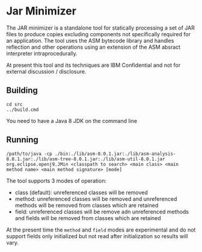 # Jar Minimizer
The JAR minimizer is a standalone tool for statically processing a set of JAR files to produce copies excluding components not
specifically required for an application. The tool uses the ASM bytecode library and handles reflection and other operations using an
extension of the ASM absract interpreter intraprocedurally.

At present this tool and its techniques are IBM Confidential and not for external discussion / disclosure.

## Building
```
cd src
../build.cmd
```
You need to have a Java 8 JDK on the command line

## Running
```
/path/to/java -cp ./bin:./lib/asm-8.0.1.jar:./lib/asm-analysis-8.0.1.jar:./lib/asm-tree-8.0.1.jar:./lib/asm-util-8.0.1.jar org.eclipse.openj9.JMin <classpath to search> <main class> <main method name> <main method signature> [mode]
```
The tool supports 3 modes of operation:
- class (default): unreferenced classes will be removed
- method: unreferenced classes will be removed and unreferenced methods will be removed from classes which are retained
- field: unreferenced classes will be remove adn unreferenced methods and fields will be removed from classes which are retained

At the present time the `method` and `field` modes are experimental and do not support fields only initialized but not read after
initialization so results will vary.
